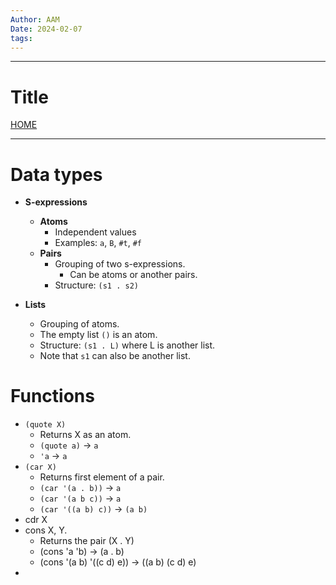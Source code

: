 ```yaml
---
Author: AAM
Date: 2024-02-07
tags:
---
```

---
# Title

[HOME](/README.md)

---


# Data types

- **S-expressions**
	- **Atoms**
		- Independent values
		- Examples: `a`, `B`, `#t`, `#f`
	- **Pairs**
		- Grouping of two s-expressions.
			- Can be atoms or another pairs.
		- Structure: `(s1 . s2)`
	
- **Lists**
	- Grouping of atoms.
	- The empty list `()` is an atom.
	- Structure: `(s1 . L)` where L is another list.
	- Note that `s1` can also be another list.

# Functions
- `(quote X)`
	- Returns X as an atom.
	- `(quote a)` -> `a`
	- `'a` -> `a`
- `(car X)`
	- Returns first element of a pair.
	- `(car '(a . b))` -> `a`
	- `(car '(a b c))` -> `a`
	- `(car '((a b) c))` -> `(a b)`
- cdr X
- cons X, Y.
	- Returns the pair (X . Y)
	- (cons 'a 'b) -> (a . b)
	- (cons '(a b) '((c d) e)) -> ((a b) (c d) e)
- 

